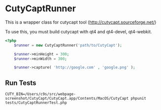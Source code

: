 CutyCaptRunner
===============

This is a wrapper class for cutycapt tool (http://cutycapt.sourceforge.net/)

To use this, you must build cutycapt with qt4 and qt4-devel, qt4-webkit.

```php
<?php
    $runner = new CutyCaptRunner('path/to/CutyCapt');

    $runner->minHeight = 300;
    $runner->minWidth = 300;

    $runner->capture( 'http://google.com' , 'google.png' );
```

Run Tests
---------

    CUTY_BIN=/Users/c9s/src/webpage-screenshot/CutyCapt/CutyCapt.app/Contents/MacOS/CutyCapt phpunit tests/CutyCaptRunnerTest.php
